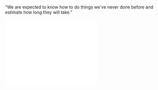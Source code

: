 <p>"We are expected to know how to do things we've never done before and estimate how long they will take."</p>

<img src="github-metrics.svg" alt="Metrics" align="center" width="60%">